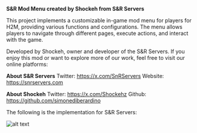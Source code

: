 **S&R Mod Menu created by Shockeh from S&R Servers**

This project implements a customizable in-game mod menu for players
for H2M, providing various functions and configurations. The menu allows 
players to navigate through different pages, execute actions, and 
interact with the game.

Developed by Shockeh, owner and developer of the S&R Servers. If 
you enjoy this mod or want to explore more of our work, feel free 
to visit our online platforms:

**About S&R Servers**
Twitter: https://x.com/SnRServers
Website: https://snrservers.com

**About Shockeh**
Twitter: https://x.com/Shockehz
Github: https://github.com/simonediberardino

The following is the implementation for S&R Servers:

![alt text](https://i.postimg.cc/KjMXK9WF/IMG-20240903-WA0000.jpg)
